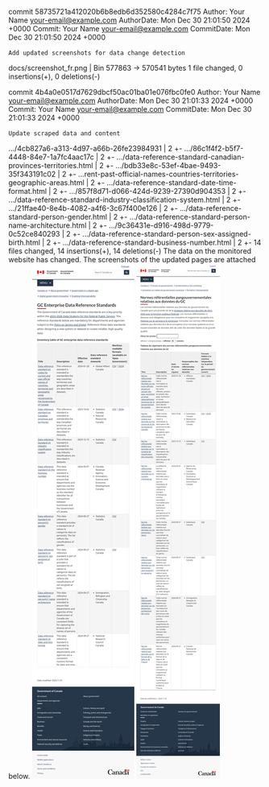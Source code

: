 commit 58735721a412020b6b8edb6d352580c4284c7f75
Author:     Your Name <your-email@example.com>
AuthorDate: Mon Dec 30 21:01:50 2024 +0000
Commit:     Your Name <your-email@example.com>
CommitDate: Mon Dec 30 21:01:50 2024 +0000

    Add updated screenshots for data change detection

 docs/screenshot_fr.png | Bin 577863 -> 570541 bytes
 1 file changed, 0 insertions(+), 0 deletions(-)

commit 4b4a0e0517d7629dbcf50ac01ba01e076fbc0fe0
Author:     Your Name <your-email@example.com>
AuthorDate: Mon Dec 30 21:01:33 2024 +0000
Commit:     Your Name <your-email@example.com>
CommitDate: Mon Dec 30 21:01:33 2024 +0000

    Update scraped data and content

 .../4cb827a6-a313-4d97-a66b-26fe23984931                                | 2 +-
 .../86c1f4f2-b5f7-4448-84e7-1a7fc4aac17c                                | 2 +-
 .../data-reference-standard-canadian-provinces-territories.html         | 2 +-
 .../bdb33e8c-53ef-4bae-9493-35f343191c02                                | 2 +-
 ...rent-past-official-names-countries-territories-geographic-areas.html | 2 +-
 .../data-reference-standard-date-time-format.html                       | 2 +-
 .../857f8d71-d066-424d-9239-27390d904353                                | 2 +-
 .../data-reference-standard-industry-classification-system.html         | 2 +-
 .../21ffae40-8e4b-4082-a4f6-3c67f400e126                                | 2 +-
 .../data-reference-standard-person-gender.html                          | 2 +-
 .../data-reference-standard-person-name-architecture.html               | 2 +-
 .../9c36431e-d916-498d-9779-0c52ce840293                                | 2 +-
 .../data-reference-standard-person-sex-assigned-birth.html              | 2 +-
 .../data-reference-standard-business-number.html                        | 2 +-
 14 files changed, 14 insertions(+), 14 deletions(-)
The data on the monitored website has changed. The screenshots of the updated pages are attached below.
![Screenshot EN](https://github.com/PatLittle/GC-Ref-Data-Tracker/blob/main/docs/screenshot_en.png?raw=true)
![Screenshot FR](https://github.com/PatLittle/GC-Ref-Data-Tracker/blob/main/docs/screenshot_fr.png?raw=true)

